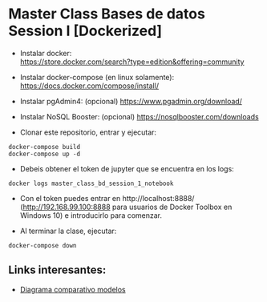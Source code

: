 # Master Class Bases de datos Session I [Dockerized]

- Instalar docker:  
https://store.docker.com/search?type=edition&offering=community

- Instalar docker-compose (en linux solamente):  
https://docs.docker.com/compose/install/

- Instalar pgAdmin4:  (opcional)
https://www.pgadmin.org/download/

- Instalar NoSQL Booster:  (opcional)
https://nosqlbooster.com/downloads  

- Clonar este repositorio, entrar y ejecutar:  
```
docker-compose build
docker-compose up -d
```
  
- Debeis obtener el token de jupyter que se encuentra en los logs:  
```
docker logs master_class_bd_session_1_notebook
```
  
- Con el token puedes entrar en http://localhost:8888/ (http://192.168.99.100:8888 para usuarios de Docker Toolbox en Windows 10) e introducirlo para comenzar.

- Al terminar la clase, ejecutar:
```
docker-compose down
```
## Links interesantes:

- [Diagrama comparativo modelos](https://docs.google.com/drawings/d/1pncEgJMPd8r69JI0d9bn1tCCmSivYgzp7o-5kpBMeGs/edit?usp=sharing)
